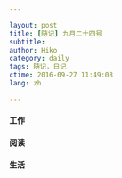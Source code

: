 ```yaml
---

layout: post  
title: [随记] 九月二十四号  
subtitle:   
author: Hiko  
category: daily
tags: 随记，日记  
ctime: 2016-09-27 11:49:08  
lang: zh  

---
```


#### 工作

#### 阅读

#### 生活
